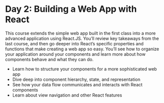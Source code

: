 Day 2: Building a Web App with React
====

This course extends the simple web app built in the first class into a more advanced application using React.JS. You’ll review key takeaways from the last course, and then go deeper into React’s specific properties and functions that make creating a web app so easy. You’ll see how to organize your application around your components and learn more about how components behave and what they can do.

* Learn how to structure your components for a more sophisticated web app
* Dive deep into component hierarchy, state, and representation
* See how your data flow communicates and interacts with React components
* Learn about view navigation and other React features
